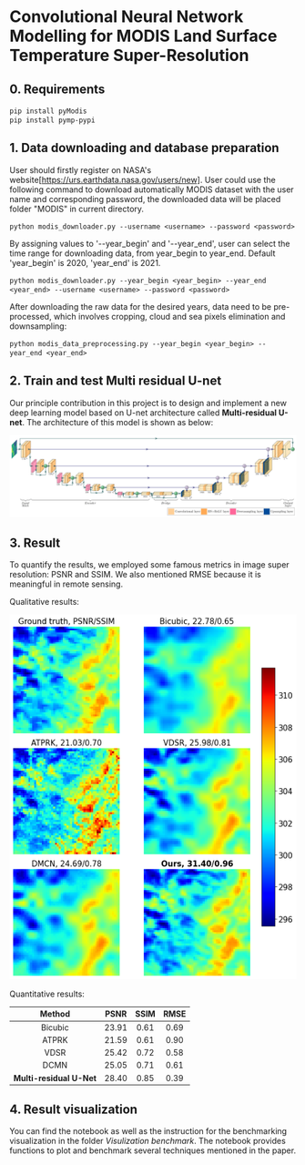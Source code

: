 
# Convolutional Neural Network Modelling for MODIS Land Surface Temperature Super-Resolution

## 0. Requirements

```
pip install pyModis
pip install pymp-pypi
```

## 1. Data downloading and database preparation
User should firstly register on NASA's website[https://urs.earthdata.nasa.gov/users/new]. 
User could use the following command to download automatically MODIS dataset with the user name and corresponding password, the downloaded data will be placed folder "MODIS" in current directory.
```
python modis_downloader.py --username <username> --password <password> 
```

By assigning values to '--year_begin' and '--year_end', user can select the time range for downloading data, from year_begin to year_end. Default 'year_begin' is 2020, 'year_end' is 2021.
```
python modis_downloader.py --year_begin <year_begin> --year_end <year_end> --username <username> --password <password> 
```

After downloading the raw data for the desired years, data need to be pre-processed, which involves cropping, cloud and sea pixels elimination and downsampling:
```
python modis_data_preprocessing.py --year_begin <year_begin> --year_end <year_end>
```

## 2. Train and test Multi residual U-net

Our principle contribution in this project is to design and implement a new deep learning model based on U-net architecture called **Multi-residual U-net**. The architecture of this model is shown as below:

![MRUnet](images/unet_ushape_ver2_legends_annotated_final-1.png)

## 3. Result

To quantify the results, we employed some famous metrics in image super resolution: PSNR and SSIM. We also mentioned RMSE because it is meaningful in remote sensing.

Qualitative results:

![Results](images/index_3800jet.png)

Quantitative results:

| Method                     | PSNR    | SSIM | RMSE |
|:--------------------------:|:-------:|:----:|:----:|
|  Bicubic                   |  23.91  | 0.61 | 0.69 |
|  ATPRK                     |  21.59  | 0.61 | 0.90 |
|  VDSR                      |  25.42  | 0.72 | 0.58 |
|  DCMN                      |  25.05  | 0.71 | 0.61 |
|  **Multi-residual U-Net**  |  28.40  | 0.85 | 0.39 | (ours)

## 4. Result visualization

You can find the notebook as well as the instruction for the benchmarking visualization in the folder *Visulization benchmark*. The notebook provides functions to plot and benchmark several techniques mentioned in the paper.


